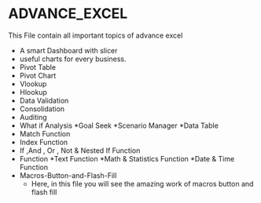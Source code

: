 # ADVANCE_EXCEL
This File contain all important topics of advance excel
- A smart Dashboard with slicer
- useful charts for every business.
- Pivot Table
- Pivot Chart
- Vlookup 
- Hlookup
- Data Validation
- Consolidation
- Auditing
- What if Analysis
  *Goal Seek
  *Scenario Manager
  *Data Table
- Match Function
- Index Function
- If ,And , Or , Not & Nested If Function
- Function
   *Text Function
   *Math & Statistics Function
   *Date & Time Function
- Macros-Button-and-Flash-Fill
  * Here, in this file you will see the amazing work of macros button and flash fill    
 
